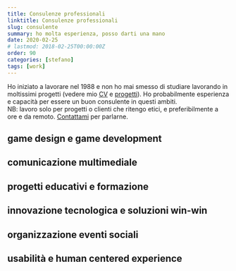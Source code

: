 ```yaml
---
title: Consulenze professionali
linktitle: Consulenze professionali
slug: consulente
summary: ho molta esperienza, posso darti una mano
date: 2020-02-25
# lastmod: 2018-02-25T00:00:00Z
order: 90
categories: [stefano]
tags: [work]
---
```


Ho iniziato a lavorare nel 1988 e non ho mai smesso di studiare lavorando in moltissimi progetti (vedere mio [CV](cv.md) e [progetti](../project/_index.md)). Ho probabilmente esperienza e capacità per essere un buon consulente in questi ambiti.  
NB: lavoro solo per progetti o clienti che ritengo etici, e preferibilmente a ore e da remoto. [Contattami](../contact/index.md) per parlarne.

## game design e game development

## comunicazione multimediale

## progetti educativi e formazione

## innovazione tecnologica e soluzioni win-win

## organizzazione eventi sociali

## usabilità e human centered experience

